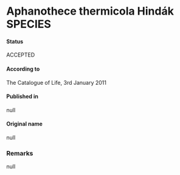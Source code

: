 Aphanothece thermicola Hindák SPECIES
=======

#### Status
ACCEPTED

#### According to
The Catalogue of Life, 3rd January 2011

#### Published in
null

#### Original name
null

### Remarks
null